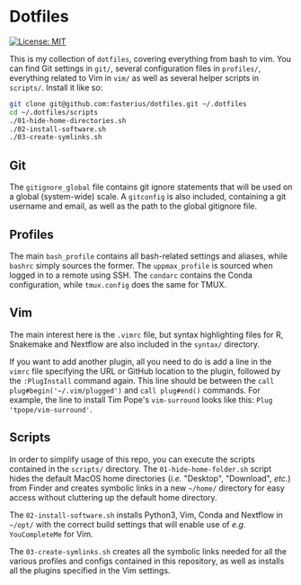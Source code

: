 # Dotfiles

[![License: MIT][1]][2]

[1]: https://img.shields.io/badge/License-MIT-blue.svg
[2]: https://opensource.org/licenses/MIT

This is my collection of `dotfiles`, covering everything from bash to vim. You
can find Git settings in `git/`, several configuration files in `profiles/`,
everything related to Vim in `vim/` as well as several helper scripts in
`scripts/`. Install it like so:

```bash
git clone git@github.com:fasterius/dotfiles.git ~/.dotfiles
cd ~/.dotfiles/scripts
./01-hide-home-directories.sh
./02-install-software.sh
./03-create-symlinks.sh
```

## Git

The `gitignore_global` file contains git ignore statements that will be used on
a global (system-wide) scale. A `gitconfig` is also included, containing a git
username and email, as well as the path to the global gitignore file.

## Profiles

The main `bash_profile` contains all bash-related settings and aliases, while
`bashrc` simply sources the former. The `uppmax_profile` is sourced when logged
in to a remote using SSH. The `condarc` contains the Conda configuration, while
`tmux.config` does the same for TMUX.

## Vim

The main interest here is the `.vimrc` file, but syntax highlighting files for
R, Snakemake and Nextflow are also included in the `syntax/` directory.

If you want to add another plugin, all you need to do is add a line in the
`vimrc` file specifying the URL or GitHub location to the plugin, followed by
the `:PlugInstall` command again. This line should be between the `call
plug#begin('~/.vim/plugged')` and `call plug#end()` commands. For example, the
line to install Tim Pope's `vim-surround` looks like this: `Plug
'tpope/vim-surround'`.

## Scripts

In order to simplify usage of this repo, you can execute the scripts contained
in the `scripts/` directory. The `01-hide-home-folder.sh` script hides the
default MacOS home directories (*i.e.* "Desktop", "Download", *etc.*) from
Finder and creates symbolic links in a new `~/home/` directory for easy access
without cluttering up the default home directory.

The `02-install-software.sh` installs Python3, Vim, Conda and Nextflow in
`~/opt/` with the correct build settings that will enable use of *e.g.*
`YouCompleteMe` for Vim.

The `03-create-symlinks.sh` creates all the symbolic links needed for all the
various profiles and configs contained in this repository, as well as installs
all the plugins specified in the Vim settings.
